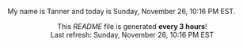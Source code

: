 My name is Tanner and today is Sunday, November 26, 10:16 PM EST.

<p align="center">This <i>README</i> file is generated <b>every 3 hours</b>!</br>Last refresh: Sunday, November 26, 10:16 PM EST<br /></p>
